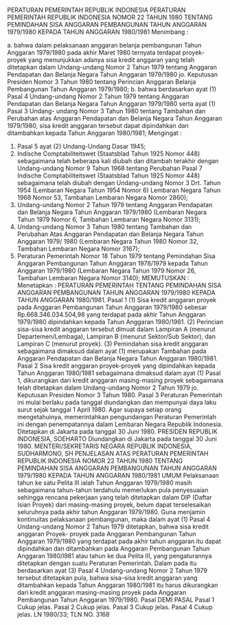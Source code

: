  PERATURAN PEMERINTAH REPUBLIK INDONESIA PERATURAN PEMERINTAH REPUBLIK INDONESIA NOMOR 22 TAHUN 1980 TENTANG PEMINDAHAN SISA ANGGARAN PEMBANGUNAN TAHUN ANGGARAN 1979/1980 KEPADA TAHUN ANGGARAN 1980/1981
Menimbang :

a. bahwa dalam pelaksanaan anggaran belanja pembangunan Tahun Anggaran 1979/1980 pada akhir Maret 1980 ternyata terdapat proyek-proyek yang menunjukkan adanya sisa kredit anggaran yang telah ditetapkan dalam Undang-undang Nomor 2 Tahun 1979 tentang Anggaran Pendapatan dan Belanja Negara Tahun Anggaran 1979/1980 jo. Keputusan Presiden Nomor 3 Tahun 1980 tentang Perincian Anggaran Belanja Pembangunan Tahun Anggaran 1979/1980;
b. bahwa berdasarkan ayat (1) Pasal 4 Undang-undang Nomor 2 Tahun 1979 tentang Anggaran Pendapatan dan Belanja Negara Tahun Anggaran 1979/1980 serta ayat (1) Pasal 3 Undang- undang Nomor 3 Tahun 1980 tentang Tambahan dan Perubahan atas Anggaran Pendapatan dan Belanja Negara Tahun Anggaran 1979/1980, sisa kredit anggaran tersebut dapat dipindahkan dan ditambahkan kepada Tahun Anggaran 1980/1981;
Mengingat :

1. Pasal 5 ayat (2) Undang-Undang Dasar 1945;
2. Indische Comptabiliteitswet (Staatsblad Tahun 1925 Nomor 448) sebagaimana telah beberapa kali diubah dan ditambah terakhir dengan Undang-undang Nomor 9 Tahun 1968 tentang Perubahan Pasal 7 Indische Comptabiliteitswet (Staatsblad Tahun 1925 Nomor 448) sebagaimana telah diubah dengan Undang-undang Nomor 3 Drt. Tahun 1954 (Lembaran Negara Tahun 1954 Nomor 6) Lembaran Negara Tahun 1968 Nomor 53, Tambahan Lembaran Negara Nomor 2860);
3. Undang-undang Nomor 2 Tahun 1979 tentang Anggaran Pendapatan dan Belanja Negara Tahun Anggaran 1979/1980 (Lembaran Negara Tahun 1979 Nomor 6, Tambahan Lembaran Negara Nomor 3131);
4. Undang-undang Nomor 3 Tahun 1980 tentang Tambahan dan Perubahan Atas Anggaran Pendapatan dan Belanja Negara Tahun Anggaran 1979/ 1980 (Lembaran Negara Tahun 1980 Nomor 32, Tambahan Lembaran Negara Nomor 3167);
5. Peraturan Pemerintah Nomor 18 Tahun 1979 tentang Pemindahan Sisa Anggaran Pembangunan Tahun Anggaran 1978/1979 kepada Tahun Anggaran 1979/1980 (Lembaran Negara Tahun 1979 Nomor 26, Tambahan Lembaran Negara Nomor 3140);
MEMUTUSKAN :
 Menetapkan : PERATURAN PEMERINTAH TENTANG PEMINDAHAN SISA ANGGARAN PEMBANGUNAN TAHUN ANGGARAN 1979/1980 KEPADA TAHUN ANGGARAN 1980/1981.
Pasal 1
(1) Sisa kredit anggaran proyek pada Anggaran Pembangunan Tahun Anggaran 1979/1980 sebesar Rp.668.346.034.504,98 yang terdapat pada akhir Tahun Anggaran 1979/1980 dipindahkan kepada Tahun Anggaran 1980/1981.
(2) Perincian sisa-sisa kredit anggaran tersebut dimuat dalam Lampiran A (menurut Departemen/Lembaga), Lampiran B (menurut Sektor/Sub Sektor), dan Lampiran C (menurut proyek).
(3) Pemindahan sisa kredit anggaran sebagaimana dimaksud dalam ayat (1) merupakan Tambahan pada Anggaran Pendapatan dan Belanja Negara Tahun Anggaran 1980/1981.
Pasal 2
Sisa kredit anggaran proyek-proyek yang dipindahkan kepada Tahun Anggaran 1980/1981 sebagaimana dimaksud dalam ayat (1) Pasal 1, dikurangkan dari kredit anggaran masing-masing proyek sebagaimana telah ditetapkan dalam Undang-undang Nomor 2 Tahun 1979 jo. Keputusan Presiden Nomor 3 Tahun 1980.
Pasal 3
Peraturan Pemerintah ini mulai berlaku pada tanggal diundangkan dan mempunyai daya laku surut sejak tanggal 1 April 1980. Agar supaya setiap orang mengetahuinya, memerintahkan pengundangan Peraturan Pemerintah ini dengan penempatannya dalam Lembaran Negara Republik Indonesia. Ditetapkan di Jakarta pada tanggal 30 Juni 1980. PRESIDEN REPUBLIK INDONESIA, SOEHARTO Diundangkan di Jakarta pada tanggal 30 Juni 1980. MENTERI/SEKRETARIS NEGARA REPUBLIK INDONESIA, SUDHARMONO, SH PENJELASAN ATAS PERATURAN PEMERINTAH REPUBLIK INDONESIA NOMOR 22 TAHUN 1980 TENTANG PEMINDAHAN SISA ANGGARAN PEMBANGUNAN TAHUN ANGGARAN 1979/1980 KEPADA TAHUN ANGGARAN 1980/1981 UMUM Pelaksanaan tahun ke satu Pelita III ialah Tahun Anggaran 1979/1980 masih sebagaimana tahun-tahun terdahulu memerlukan pula penyesuaian sehingga rencana pekerjaan yang telah ditetapkan dalam DIP (Daftar Isian Proyek) dari masing-masing proyek, belum dapat terselesaikan seluruhnya pada akhir tahun Anggaran 1979/1980. Guna menjamin kontinuitas pelaksanaan pembangunan, maka dalam ayat (1) Pasal 4 Undang-undang Nomor 2 Tahun 1979 ditetapkan, bahwa sisa kredit anggaran Proyek- proyek pada Anggaran Pembangunan Tahun Anggaran 1979/1980 yang terdapat pada akhir tahun anggaran itu dapat dipindahkan dan ditambahkan pada Anggaran Pembangunan Tahun Anggaran 1980/l981 atau tahun ke dua Pelita III, yang pengaturannya ditetapkan dengan suatu Peraturan Pemerintah. Dalam pada itu berdasarkan ayat (3) Pasal 4 Undang-undang Nomor 2 Tahun 1979 tersebut ditetapkan pula, bahwa sisa-sisa kredit anggaran yang ditambahkan kepada Tahun Anggaran 1980/1981 itu harus dikurangkan dari kredit anggaran masing-masing proyek pada Anggaran Pembangunan Tahun Anggaran 1979/1980. Pasal DEMI PASAL
Pasal 1
Cukup jelas.
Pasal 2
Cukup jelas.
Pasal 3
Cukup jelas.
Pasal 4
Cukup jelas. LN 1980/33; TLN NO. 3168